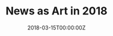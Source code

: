 ---
url: https://www.theparisreview.org/blog/2018/03/27/news-as-art-in-2018/
title: "News as Art in 2018"
publication: The Paris Review Daily
date: 2018-03-15T00:00:00Z
image: ""
---